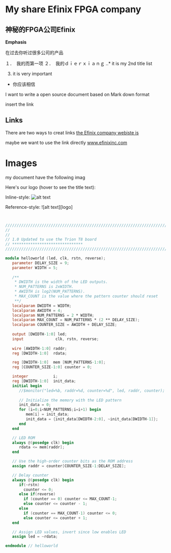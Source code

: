 # My share Efinix FPGA company
## 神秘的FPGA公司Efinix

__Emphasis__

在过去你听过很多公司的产品

１．　我的而第一项
２．　我的ｄｉｅｒｘｉａｎｇ
..*  it is my 2nd title list

3. it is very important

* 你应该相信

I want to write a open source document based on Mark down format

insert the link 

## Links

There are two ways to creat links
[the Efinix company webiste is ](http://efinixinc.com)

maybe we want to use the link directly www.efinixinc.com

# Images

 my document have the following imag

 Here's our logo (hover to see the title text):

Inline-style: 
![alt text](..blob/master/docx_imag/PB190024.jpg "Logo Title Text 1")

Reference-style: 
![alt text][logo]

```verilog


/////////////////////////////////////////////////////////////////////////////
//
// 
// 1.0 Updated to use the Trion T8 board
// *******************************
/////////////////////////////////////////////////////////////////////////////

module helloworld (led, clk, rstn, reverse);
   parameter DELAY_SIZE = 9;
   parameter WIDTH = 5;
   
   /**
	* DWIDTH is the width of the LED outputs.
	* NUM_PATTERNS is 2xWIDTH.
	* AWIDTH is log2(NUM_PATTERNS).
	* MAX_COUNT is the value where the pattern counter should reset
	**/
   localparam DWIDTH = WIDTH;
   localparam AWIDTH = 4;
   localparam NUM_PATTERNS = 2 * WIDTH;
   localparam MAX_COUNT = NUM_PATTERNS * (2 ** DELAY_SIZE);
   localparam COUNTER_SIZE = AWIDTH + DELAY_SIZE;
         
   output [DWIDTH-1:0] led;
   input 			  clk, rstn, reverse;
		
   wire [AWIDTH-1:0] raddr;
   reg [DWIDTH-1:0]  rdata;

   reg [DWIDTH-1:0]  mem [NUM_PATTERNS-1:0];
   reg [COUNTER_SIZE-1:0] counter = 0;

   integer 			 i;
   reg [DWIDTH-1:0]  init_data;
   initial begin
	  //$monitor("led=%b, raddr=%d, counter=%d", led, raddr, counter);
	  
	  // Initialize the memory with the LED pattern
	  init_data = 0;
      for (i=0;i<NUM_PATTERNS;i=i+1) begin
		 mem[i] = init_data;
		 init_data = {init_data[DWIDTH-2:0], ~init_data[DWIDTH-1]};
	  end
   end 

   // LED ROM
   always @(posedge clk) begin
	  rdata <= mem[raddr];
   end

   // Use the high-order counter bits as the ROM address
   assign raddr = counter[COUNTER_SIZE-1:DELAY_SIZE];

   // Delay counter
   always @(posedge clk) begin
	  if(~rstn)
		counter <= 0;
	  else if(reverse)
		if (counter == 0) counter <= MAX_COUNT-1;
		else counter <= counter - 1;
	  else
		if (counter == MAX_COUNT-1) counter <= 0;
		else counter <= counter + 1;
   end

   // Assign LED values, invert since low enables LED
   assign led = ~rdata;

endmodule // helloworld


```
    